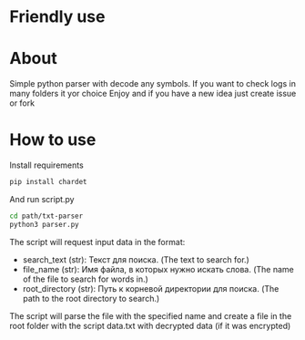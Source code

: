 # Friendly use
# About

Simple python parser with decode any symbols. If you want to check logs in many folders it yor choice
Enjoy and if you have a new idea just create issue or fork

# How to use
Install requirements
```bash
pip install chardet
```
And run script.py
```bash
cd path/txt-parser
python3 parser.py
```

The script will request input data in the format: 

- search_text (str): Текст для поиска. (The text to search for.)
- file_name (str): Имя файла, в которых нужно искать слова. (The name of the file to search for words in.) 
- root_directory (str): Путь к корневой директории для поиска. (The path to the root directory to search.)

The script will parse the file with the specified name and create a file in the root folder with the script data.txt with decrypted data (if it was encrypted)



